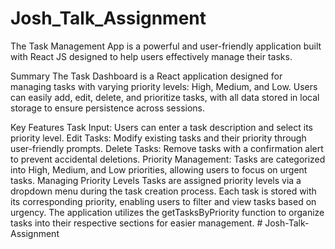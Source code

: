 # Josh_Talk_Assignment
The Task Management App is a powerful and user-friendly application built with React JS designed to help users effectively manage their tasks.

Summary
The Task Dashboard is a React application designed for managing tasks with varying priority levels: High, Medium, and Low. Users can easily add, edit, delete, and prioritize tasks, with all data stored in local storage to ensure persistence across sessions.

Key Features
Task Input: Users can enter a task description and select its priority level.
Edit Tasks: Modify existing tasks and their priority through user-friendly prompts.
Delete Tasks: Remove tasks with a confirmation alert to prevent accidental deletions.
Priority Management: Tasks are categorized into High, Medium, and Low priorities, allowing users to focus on urgent tasks.
Managing Priority Levels
Tasks are assigned priority levels via a dropdown menu during the task creation process. Each task is stored with its corresponding priority, enabling users to filter and view tasks based on urgency. The application utilizes the getTasksByPriority function to organize tasks into their respective sections for easier management.
#   J o s h - T a l k - A s s i g n m e n t  
 